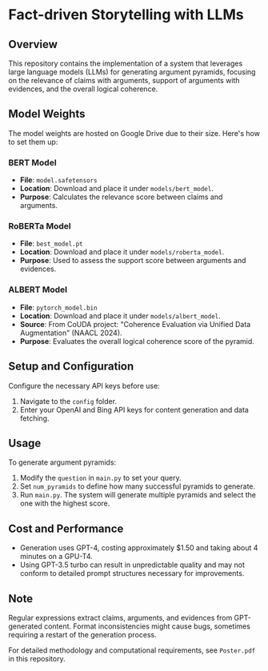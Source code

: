 # Fact-driven Storytelling with LLMs

## Overview
This repository contains the implementation of a system that leverages large language models (LLMs) for generating argument pyramids, focusing on the relevance of claims with arguments, support of arguments with evidences, and the overall logical coherence.

## Model Weights
The model weights are hosted on Google Drive due to their size. Here's how to set them up:

### BERT Model
- **File**: `model.safetensors`
- **Location**: Download and place it under `models/bert_model`.
- **Purpose**: Calculates the relevance score between claims and arguments.

### RoBERTa Model
- **File**: `best_model.pt`
- **Location**: Download and place it under `models/roberta_model`.
- **Purpose**: Used to assess the support score between arguments and evidences.

### ALBERT Model
- **File**: `pytorch_model.bin`
- **Location**: Download and place it under `models/albert_model`.
- **Source**: From CoUDA project: "Coherence Evaluation via Unified Data Augmentation" (NAACL 2024).
- **Purpose**: Evaluates the overall logical coherence score of the pyramid.

## Setup and Configuration
Configure the necessary API keys before use:
1. Navigate to the `config` folder.
2. Enter your OpenAI and Bing API keys for content generation and data fetching.

## Usage
To generate argument pyramids:
1. Modify the `question` in `main.py` to set your query.
2. Set `num_pyramids` to define how many successful pyramids to generate.
3. Run `main.py`. The system will generate multiple pyramids and select the one with the highest score.

## Cost and Performance
- Generation uses GPT-4, costing approximately $1.50 and taking about 4 minutes on a GPU-T4.
- Using GPT-3.5 turbo can result in unpredictable quality and may not conform to detailed prompt structures necessary for improvements.

## Note
Regular expressions extract claims, arguments, and evidences from GPT-generated content. Format inconsistencies might cause bugs, sometimes requiring a restart of the generation process.

For detailed methodology and computational requirements, see `Poster.pdf` in this repository.
